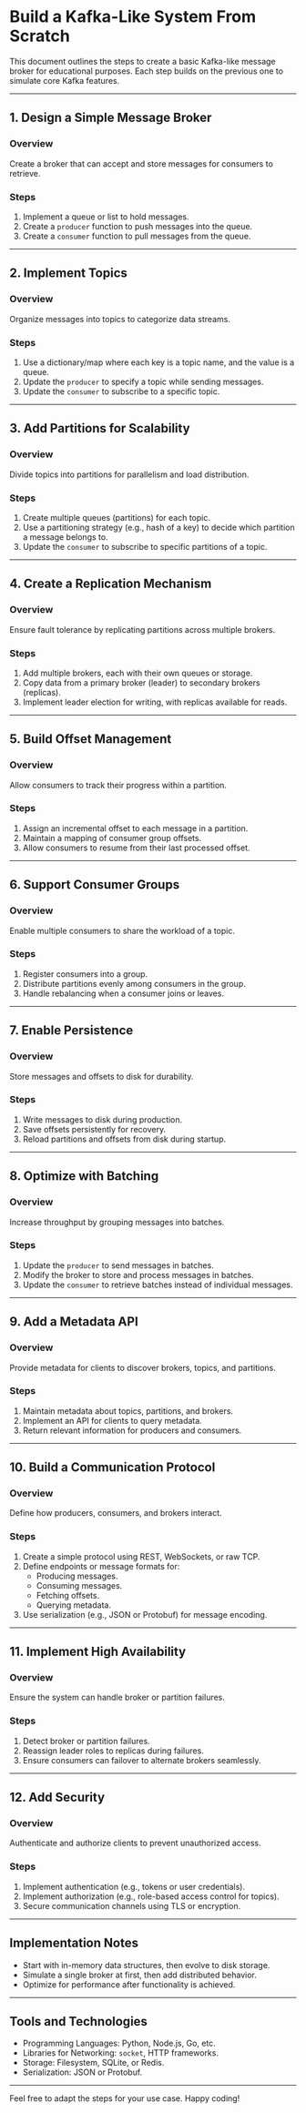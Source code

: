 # Build a Kafka-Like System From Scratch

This document outlines the steps to create a basic Kafka-like message broker for educational purposes. Each step builds on the previous one to simulate core Kafka features.

---

## **1. Design a Simple Message Broker**
### Overview
Create a broker that can accept and store messages for consumers to retrieve.

### Steps
1. Implement a queue or list to hold messages.
2. Create a `producer` function to push messages into the queue.
3. Create a `consumer` function to pull messages from the queue.

---

## **2. Implement Topics**
### Overview
Organize messages into topics to categorize data streams.

### Steps
1. Use a dictionary/map where each key is a topic name, and the value is a queue.
2. Update the `producer` to specify a topic while sending messages.
3. Update the `consumer` to subscribe to a specific topic.

---

## **3. Add Partitions for Scalability**
### Overview
Divide topics into partitions for parallelism and load distribution.

### Steps
1. Create multiple queues (partitions) for each topic.
2. Use a partitioning strategy (e.g., hash of a key) to decide which partition a message belongs to.
3. Update the `consumer` to subscribe to specific partitions of a topic.

---

## **4. Create a Replication Mechanism**
### Overview
Ensure fault tolerance by replicating partitions across multiple brokers.

### Steps
1. Add multiple brokers, each with their own queues or storage.
2. Copy data from a primary broker (leader) to secondary brokers (replicas).
3. Implement leader election for writing, with replicas available for reads.

---

## **5. Build Offset Management**
### Overview
Allow consumers to track their progress within a partition.

### Steps
1. Assign an incremental offset to each message in a partition.
2. Maintain a mapping of consumer group offsets.
3. Allow consumers to resume from their last processed offset.

---

## **6. Support Consumer Groups**
### Overview
Enable multiple consumers to share the workload of a topic.

### Steps
1. Register consumers into a group.
2. Distribute partitions evenly among consumers in the group.
3. Handle rebalancing when a consumer joins or leaves.

---

## **7. Enable Persistence**
### Overview
Store messages and offsets to disk for durability.

### Steps
1. Write messages to disk during production.
2. Save offsets persistently for recovery.
3. Reload partitions and offsets from disk during startup.

---

## **8. Optimize with Batching**
### Overview
Increase throughput by grouping messages into batches.

### Steps
1. Update the `producer` to send messages in batches.
2. Modify the broker to store and process messages in batches.
3. Update the `consumer` to retrieve batches instead of individual messages.

---

## **9. Add a Metadata API**
### Overview
Provide metadata for clients to discover brokers, topics, and partitions.

### Steps
1. Maintain metadata about topics, partitions, and brokers.
2. Implement an API for clients to query metadata.
3. Return relevant information for producers and consumers.

---

## **10. Build a Communication Protocol**
### Overview
Define how producers, consumers, and brokers interact.

### Steps
1. Create a simple protocol using REST, WebSockets, or raw TCP.
2. Define endpoints or message formats for:
   - Producing messages.
   - Consuming messages.
   - Fetching offsets.
   - Querying metadata.
3. Use serialization (e.g., JSON or Protobuf) for message encoding.

---

## **11. Implement High Availability**
### Overview
Ensure the system can handle broker or partition failures.

### Steps
1. Detect broker or partition failures.
2. Reassign leader roles to replicas during failures.
3. Ensure consumers can failover to alternate brokers seamlessly.

---

## **12. Add Security**
### Overview
Authenticate and authorize clients to prevent unauthorized access.

### Steps
1. Implement authentication (e.g., tokens or user credentials).
2. Implement authorization (e.g., role-based access control for topics).
3. Secure communication channels using TLS or encryption.

---

## **Implementation Notes**
- Start with in-memory data structures, then evolve to disk storage.
- Simulate a single broker at first, then add distributed behavior.
- Optimize for performance after functionality is achieved.

---

## **Tools and Technologies**
- Programming Languages: Python, Node.js, Go, etc.
- Libraries for Networking: `socket`, HTTP frameworks.
- Storage: Filesystem, SQLite, or Redis.
- Serialization: JSON or Protobuf.

---

Feel free to adapt the steps for your use case. Happy coding!